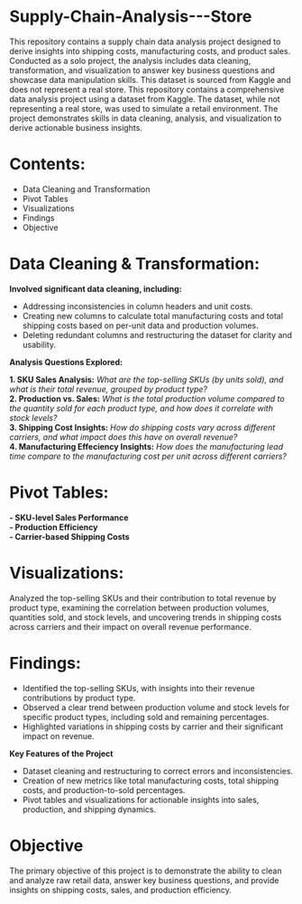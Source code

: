 # Supply-Chain-Analysis---Store </br>
This repository contains a supply chain data analysis project designed to derive insights into shipping costs, manufacturing costs, and product sales. Conducted as a solo project, the analysis includes data cleaning, transformation, and visualization to answer key business questions and showcase data manipulation skills. This dataset is sourced from Kaggle and does not represent a real store. This repository contains a comprehensive data analysis project using a dataset from Kaggle. The dataset, while not representing a real store, was used to simulate a retail environment. The project demonstrates skills in data cleaning, analysis, and visualization to derive actionable business insights.

# Contents: </br>
- Data Cleaning and Transformation</br>
- Pivot Tables
- Visualizations</br>
- Findings</br>
- Objective</br>

# Data Cleaning & Transformation: </br>
**Involved significant data cleaning, including:**</br>

- Addressing inconsistencies in column headers and unit costs.</br>
- Creating new columns to calculate total manufacturing costs and total shipping costs based on per-unit data and production volumes.</br>
- Deleting redundant columns and restructuring the dataset for clarity and usability.</br>

**Analysis Questions Explored:**</br>

**1. SKU Sales Analysis:** _What are the top-selling SKUs (by units sold), and what is their total revenue, grouped by product type?_</br>
**2. Production vs. Sales:** _What is the total production volume compared to the quantity sold for each product type, and how does it correlate with stock levels?_</br>
**3. Shipping Cost Insights:** _How do shipping costs vary across different carriers, and what impact does this have on overall revenue?_</br>
**4. Manufacturing Effeciency Insights:** _How does the manufacturing lead time compare to the manufacturing cost per unit across different carriers?_</br>

# Pivot Tables:<br>

**- SKU-level Sales Performance**</br>
**- Production Efficiency**</br>
**- Carrier-based Shipping Costs**</br> 

# Visualizations:<br>
Analyzed the top-selling SKUs and their contribution to total revenue by product type, examining the correlation between production volumes, quantities sold, and stock levels, and uncovering trends in shipping costs across carriers and their impact on overall revenue performance.</br>

# Findings: </br>

- Identified the top-selling SKUs, with insights into their revenue contributions by product type.</br>
- Observed a clear trend between production volume and stock levels for specific product types, including sold and remaining percentages.</br>
- Highlighted variations in shipping costs by carrier and their significant impact on revenue.</br>


**Key Features of the Project**</br>

- Dataset cleaning and restructuring to correct errors and inconsistencies.</br>
- Creation of new metrics like total manufacturing costs, total shipping costs, and production-to-sold percentages.</br>
- Pivot tables and visualizations for actionable insights into sales, production, and shipping dynamics.</br>

# Objective
The primary objective of this project is to demonstrate the ability to clean and analyze raw retail data, answer key business questions, and provide insights on shipping costs, sales, and production efficiency.
